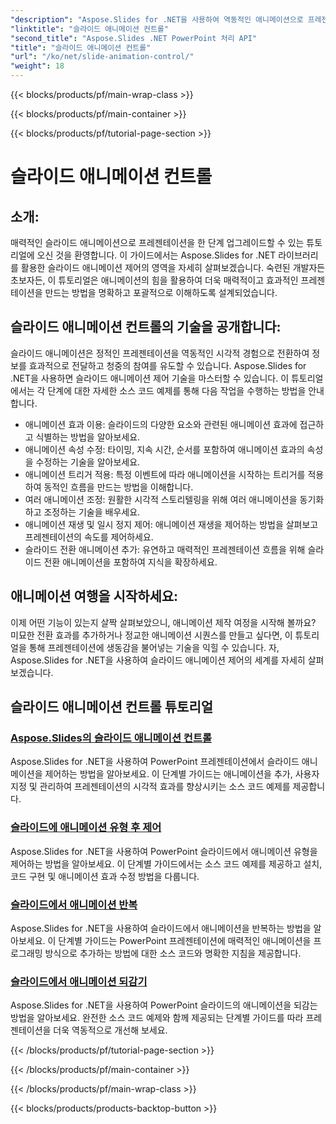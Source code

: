 ```yaml
---
"description": "Aspose.Slides for .NET을 사용하여 역동적인 애니메이션으로 프레젠테이션을 더욱 풍성하게 만들어 보세요. 이 포괄적인 튜토리얼에서 슬라이드 애니메이션을 단계별로 제어하는 방법을 알아보세요."
"linktitle": "슬라이드 애니메이션 컨트롤"
"second_title": "Aspose.Slides .NET PowerPoint 처리 API"
"title": "슬라이드 애니메이션 컨트롤"
"url": "/ko/net/slide-animation-control/"
"weight": 18
---
```


{{< blocks/products/pf/main-wrap-class >}}

{{< blocks/products/pf/main-container >}}

{{< blocks/products/pf/tutorial-page-section >}}

# 슬라이드 애니메이션 컨트롤


## 소개:

매력적인 슬라이드 애니메이션으로 프레젠테이션을 한 단계 업그레이드할 수 있는 튜토리얼에 오신 것을 환영합니다. 이 가이드에서는 Aspose.Slides for .NET 라이브러리를 활용한 슬라이드 애니메이션 제어의 영역을 자세히 살펴보겠습니다. 숙련된 개발자든 초보자든, 이 튜토리얼은 애니메이션의 힘을 활용하여 더욱 매력적이고 효과적인 프레젠테이션을 만드는 방법을 명확하고 포괄적으로 이해하도록 설계되었습니다.

## 슬라이드 애니메이션 컨트롤의 기술을 공개합니다:

슬라이드 애니메이션은 정적인 프레젠테이션을 역동적인 시각적 경험으로 전환하여 정보를 효과적으로 전달하고 청중의 참여를 유도할 수 있습니다. Aspose.Slides for .NET을 사용하면 슬라이드 애니메이션 제어 기술을 마스터할 수 있습니다. 이 튜토리얼에서는 각 단계에 대한 자세한 소스 코드 예제를 통해 다음 작업을 수행하는 방법을 안내합니다.

- 애니메이션 효과 이용: 슬라이드의 다양한 요소와 관련된 애니메이션 효과에 접근하고 식별하는 방법을 알아보세요.
- 애니메이션 속성 수정: 타이밍, 지속 시간, 순서를 포함하여 애니메이션 효과의 속성을 수정하는 기술을 알아보세요.
- 애니메이션 트리거 적용: 특정 이벤트에 따라 애니메이션을 시작하는 트리거를 적용하여 동적인 흐름을 만드는 방법을 이해합니다.
- 여러 애니메이션 조정: 원활한 시각적 스토리텔링을 위해 여러 애니메이션을 동기화하고 조정하는 기술을 배우세요.
- 애니메이션 재생 및 일시 정지 제어: 애니메이션 재생을 제어하는 방법을 살펴보고 프레젠테이션의 속도를 제어하세요.
- 슬라이드 전환 애니메이션 추가: 유연하고 매력적인 프레젠테이션 흐름을 위해 슬라이드 전환 애니메이션을 포함하여 지식을 확장하세요.

## 애니메이션 여행을 시작하세요:

이제 어떤 기능이 있는지 살짝 살펴보았으니, 애니메이션 제작 여정을 시작해 볼까요? 미묘한 전환 효과를 추가하거나 정교한 애니메이션 시퀀스를 만들고 싶다면, 이 튜토리얼을 통해 프레젠테이션에 생동감을 불어넣는 기술을 익힐 수 있습니다. 자, Aspose.Slides for .NET을 사용하여 슬라이드 애니메이션 제어의 세계를 자세히 살펴보겠습니다.

## 슬라이드 애니메이션 컨트롤 튜토리얼
### [Aspose.Slides의 슬라이드 애니메이션 컨트롤](./slide-animation-control/)
Aspose.Slides for .NET을 사용하여 PowerPoint 프레젠테이션에서 슬라이드 애니메이션을 제어하는 방법을 알아보세요. 이 단계별 가이드는 애니메이션을 추가, 사용자 지정 및 관리하여 프레젠테이션의 시각적 효과를 향상시키는 소스 코드 예제를 제공합니다.
### [슬라이드에 애니메이션 유형 후 제어](./control-after-animation-type/)
Aspose.Slides for .NET을 사용하여 PowerPoint 슬라이드에서 애니메이션 유형을 제어하는 방법을 알아보세요. 이 단계별 가이드에서는 소스 코드 예제를 제공하고 설치, 코드 구현 및 애니메이션 효과 수정 방법을 다룹니다.
### [슬라이드에서 애니메이션 반복](./repeat-animation-on-slide/)
Aspose.Slides for .NET을 사용하여 슬라이드에서 애니메이션을 반복하는 방법을 알아보세요. 이 단계별 가이드는 PowerPoint 프레젠테이션에 매력적인 애니메이션을 프로그래밍 방식으로 추가하는 방법에 대한 소스 코드와 명확한 지침을 제공합니다.
### [슬라이드에서 애니메이션 되감기](./rewind-animation-on-slide/)
Aspose.Slides for .NET을 사용하여 PowerPoint 슬라이드의 애니메이션을 되감는 방법을 알아보세요. 완전한 소스 코드 예제와 함께 제공되는 단계별 가이드를 따라 프레젠테이션을 더욱 역동적으로 개선해 보세요.

{{< /blocks/products/pf/tutorial-page-section >}}

{{< /blocks/products/pf/main-container >}}

{{< /blocks/products/pf/main-wrap-class >}}

{{< blocks/products/products-backtop-button >}}